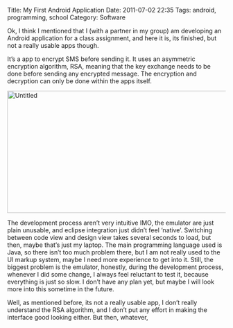 Title: My First Android Application
Date: 2011-07-02 22:35
Tags: android, programming, school
Category: Software

Ok, I think I mentioned that I (with a partner in my group) am
developing an Android application for a class assignment, and here it
is, its finished, but not a really usable apps though.

It’s a app to encrypt SMS before sending it. It uses an asymmetric
encryption algorithm, RSA, meaning that the key exchange needs to be
done before sending any encrypted message. The encryption and decryption
can only be done within the apps itself.

<a href="http://www.flickr.com/photos/hendra2392/6678908805/" title="Untitled by p.hdra, on Flickr"><img src="http://farm8.staticflickr.com/7015/6678908805_b0da41bdb0_z.jpg" width="517" height="282" alt="Untitled"></a>

The development process aren’t very intuitive IMO, the emulator are just
plain unusable, and eclipse integration just didn’t feel ‘native’.
Switching between code view and design view takes several seconds to
load, but then, maybe that’s just my laptop. The main programming
language used is Java, so there isn’t too much problem there, but I am
not really used to the UI markup system, maybe I need more experience to
get into it. Still, the biggest problem is the emulator, honestly,
during the development process, whenever I did some change, I always
feel reluctant to test it, because everything is just so slow. I don’t
have any plan yet, but maybe I will look more into this sometime in the
future.

Well, as mentioned before, its not a really usable app, I don’t really
understand the RSA algorithm, and I don’t put any effort in making the
interface good looking either. But then, whatever,
